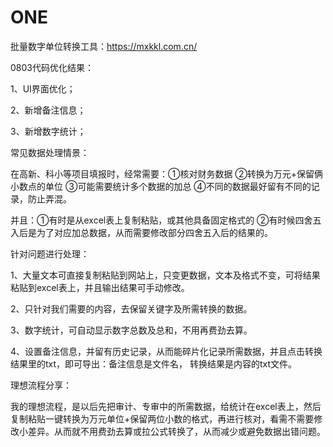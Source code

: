 # ONE
批量数字单位转换工具：https://mxkkl.com.cn/

0803代码优化结果：

1、UI界面优化；

2、新增备注信息；

3、新增数字统计；

常见数据处理情景：

在高新、科小等项目填报时，经常需要：①核对财务数据 ②转换为万元+保留俩小数点的单位 ③可能需要统计多个数据的加总 ④不同的数据最好留有不同的记录，防止弄混。

并且：①有时是从excel表上复制粘贴，或其他具备固定格式的  ②有时候四舍五入后是为了对应加总数据，从而需要修改部分四舍五入后的结果的。

针对问题进行处理：

1、大量文本可直接复制粘贴到网站上，只变更数据，文本及格式不变，可将结果粘贴到excel表上，并且输出结果可手动修改。

2、只针对我们需要的内容，去保留关键字及所需转换的数据。

3、数字统计，可自动显示数字总数及总和，不用再费劲去算。

4、设置备注信息，并留有历史记录，从而能碎片化记录所需数据，并且点击转换结果里的txt，即可导出：备注信息是文件名， 转换结果是内容的txt文件。

理想流程分享：

我的理想流程，是以后先把审计、专审中的所需数据，给统计在excel表上，然后复制粘贴一键转换为万元单位+保留两位小数的格式，再进行核对，看需不需要修改小差异。从而就不用费劲去算或拉公式转换了，从而减少或避免数据出错问题。
